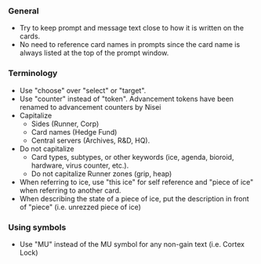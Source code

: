### General
* Try to keep prompt and message text close to how it is written on the cards.
* No need to reference card names in prompts since the card name is always listed at the top of the prompt window.

### Terminology
* Use "choose" over "select" or "target".
* Use "counter" instead of "token". Advancement tokens have been renamed to advancement counters by Nisei
* Capitalize 
  * Sides (Runner, Corp) 
  * Card names (Hedge Fund)
  * Central servers (Archives, R&D, HQ).
* Do not capitalize 
  * Card types, subtypes, or other keywords (ice, agenda, bioroid, hardware, virus counter, etc.).
  * Do not capitalize Runner zones (grip, heap)
* When referring to ice, use "this ice" for self reference and "piece of ice" when referring to another card.
* When describing the state of a piece of ice, put the description in front of "piece" (i.e. unrezzed piece of ice)

### Using symbols
* Use "MU" instead of the MU symbol for any non-gain text (i.e. Cortex Lock)